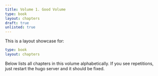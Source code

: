 ```yaml
---
title: Volume 1. Good Volume
type: book
layout: chapters
draft: true
unlisted: true
---
```


This is a layout showcase for:

```yaml
type: book
layout: chapters
```

Below lists all chapters in this volume alphabetically. If you see repetitions, just restart the hugo server and it should be fixed.
